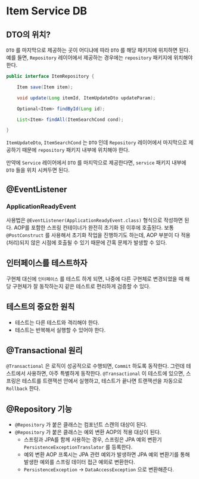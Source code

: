 # Item Service DB

## DTO의 위치?

`DTO` 를 마지막으로 제공하는 곳이 어디냐에 따라 `DTO` 를 해당 패키지에 위치하면 된다. 예를 들면, `Repository` 레이어에서 제공하는 경우에는 `repository` 패키지에 위치해야 한다.

```java
public interface ItemRepository {

    Item save(Item item);

    void update(Long itemId, ItemUpdateDto updateParam);

    Optional<Item> findById(Long id);

    List<Item> findAll(ItemSearchCond cond);

}
```

`ItemUpdateDto`, `ItemSearchCond` 는 `DTO` 인데 `Repository` 레이어에서 마지막으로 제공하기 때문에 `repository` 패키지 내부에 위치해야 한다.

만약에 `Service` 레이어에서 `DTO` 를 마지막으로 제공한다면, `service` 패키지 내부에 `DTO` 들을 위치 시켜두면 된다.

## @EventListener

### ApplicationReadyEvent

사용법은 `@EventListener(ApplicationReadyEvent.class)` 형식으로 작성하면 된다. AOP를 포함한 스프링 컨테이너가 완전히 초기화 된 이후에 호출된다.
보통 `@PostConstruct` 를 사용해서 초기화 작업을 진행하기도 하는데, AOP 부분이 다 적용(처리)되지 않은 시점에 호출될 수 있기 때문에 간혹 문제가 발생할 수 있다.

## 인터페이스를 테스트하자

구현체 대신에 `인터페이스` 를 테스트 하게 되면, 나중에 다른 구현체로 변경되었을 때 해당 구현체가 잘 동작하는지 같은 테스트로 편리하게 검증할 수 있다.

## 테스트의 중요한 원칙

- 테스트는 다른 테스트와 격리해야 한다.
- 테스트는 반복해서 실행할 수 있어야 한다.

## @Transactional 원리

`@Transactional` 은 로직이 성공적으로 수행되면, `Commit` 하도록 동작한다. 그런데 테스트에서 사용하면, 아주 특별하게 동작한다. `@Transactional` 이 테스트에 있으면,
스프링은 테스트를 트랜잭션 안에서 실행하고, 테스트가 끝나면 트랜잭션을 자동으로 `Rollback` 한다.

## @Repository 기능

- `@Repository` 가 붙은 클래스는 컴포넌트 스캔의 대상이 된다.
- `@Repository` 가 붙은 클래스는 예외 변환 AOP의 적용 대상이 된다.
    - 스프링과 JPA를 함께 사용하는 경우, 스프링은 JPA 예외 변환기 `PersistenceExceptionTranslator` 를 등록한다.
    - 예외 변환 AOP 프록시는 JPA 관련 예외가 발생하면 JPA 예외 변환기를 통해 발생한 예외를 스프링 데이터 접근 예외로 변환한다.
    - `PersistenceException` -> `DataAccessException` 으로 변환해준다.
